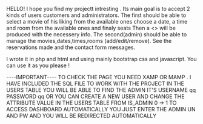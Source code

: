 HELLO! 
I hope you find my projectt intresting . Its main goal is to accept 2 kinds of users customers and administrators.
The first should be able to select a movie of his liking from the available ones choose a date, a time and room from the available ones and finaly seats
Then a <<ticket>> will be produced with the necessery info. 
The second(admin) should be able to manage the movies,dates,times,rooms (add/edit/remove).
See the reservations made and the contact form messages.

I wrote it in php and html and using mainly bootstrap css and javascript.
You can use it as you please !


----IMPORTANT----
TO CHECK THE PAGE YOU NEED XAMP OR MAMP . I HAVE INCLUDED THE SQL FILE TO WORK WITH THE PROJECT
IN THE USERS TABLE YOU WILL BE ABLE TO FIND THE ADMIN IT'S USERNAME qq PASSWORD qq OR YOU CAN CREATE A NEW USER AND CHANGE THE ATTRIBUTE VALUE IN THE USERS TABLE FROM IS_ADMIN 0 -> 1 
TO ACCESS DASHBOARD AUTOMATICALLY YOU JUST ENTER THE ADMIN UN AND PW AND YOU WILL BE REDIRECTED AUTOMATICALLY
